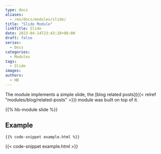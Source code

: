 ```yaml
---
type: docs
aliases:
  - /en/docs/modules/slide/
title: "Slide Module"
linkTitle: Slide
date: 2023-04-14T23:43:28+08:00
draft: false
series:
  - Docs
categories:
  - Modules
tags:
  - Slide
images:
authors:
  - HB
---
```


The module implements a simple slide, the [blog related posts]({{< relref "modules/blog/related-posts" >}}) module was built on top of it.

<!--more-->

{{% hb-module slide %}}

## Example

```html
{{% code-snippet example.html %}}
```

{{< code-snippet example.html >}}
